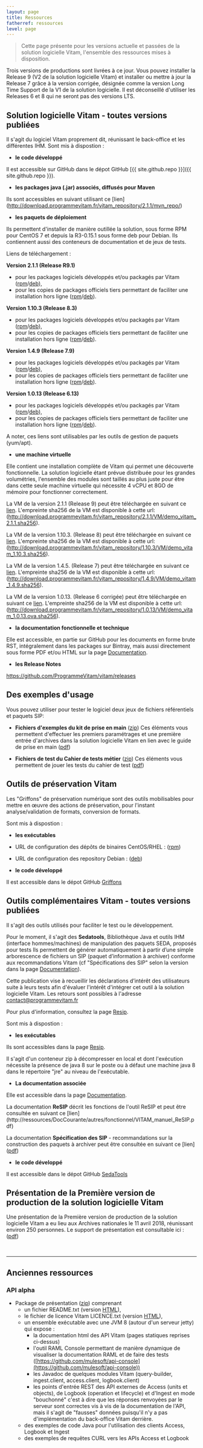 ```yaml
---
layout: page
title: Ressources
fatherref: ressources
level: page
---
```


> Cette page présente pour les versions actuelle et passées de la solution logicielle Vitam, l'ensemble des ressources mises à disposition.

Trois versions de productions sont livrées à ce jour. Vous pouvez installer la Release 9 (V2 de la solution logicielle Vitam) et installer ou mettre à jour la Release 7 grâce à la version corrigée, désignée comme la version Long Time Support de la V1 de la solution logicielle. Il est déconseillé d'utiliser les Releases 6 et 8 qui ne seront pas des versions LTS.


## Solution logicielle Vitam - toutes versions publiées

Il s'agit du logiciel Vitam proprement dit, réunissant le back-office et les différentes IHM. Sont mis à dispostion :

* **le code développé**

Il est accessible sur GitHub dans le dépot GitHub [{{ site.github.repo }}]({{ site.github.repo }}).

* **les packages java (.jar) associés, diffusés pour Maven**

Ils sont accessibles en suivant utilisant ce [lien] (http://download.programmevitam.fr/vitam_repository/2.1.1/mvn_repo/)

* **les paquets de déploiement**

Ils permettent d'installer de manière outillée la solution, sous forme RPM pour CentOS 7 et depuis la R3-0.15.1 sous forme deb pour Debian. Ils contiennent aussi des conteneurs de documentation et de jeux de tests.


Liens de téléchargement :

**Version 2.1.1 (Release R9.1)**
  - pour les packages logiciels développés et/ou packagés par Vitam ([rpm](http://download.programmevitam.fr/vitam_repository/2.1.1/rpm/vitam-product/)/[deb](http://download.programmevitam.fr/vitam_repository/2.1.1/deb/vitam-product/)),
  - pour les copies de packages officiels tiers permettant de faciliter une installation hors ligne ([rpm]( http://download.programmevitam.fr/vitam_repository/2.1.1/rpm/vitam-external/)/[deb](http://download.programmevitam.fr/vitam_repository/2.1.1/deb/vitam-external/)).


**Version 1.10.3 (Release 8.3)**
  - pour les packages logiciels développés et/ou packagés par Vitam ([rpm](http://download.programmevitam.fr/vitam_repository/1.10.3/rpm/vitam-product/)/[deb](http://download.programmevitam.fr/vitam_repository/1.10.3/deb/vitam-product/)),
  - pour les copies de packages officiels tiers permettant de faciliter une installation hors ligne ([rpm]( http://download.programmevitam.fr/vitam_repository/1.10.3/rpm/vitam-external/)/[deb](http://download.programmevitam.fr/vitam_repository/1.10.3/deb/vitam-external/)).

**Version 1.4.9 (Release 7.9)**
  - pour les packages logiciels développés et/ou packagés par Vitam ([rpm](http://download.programmevitam.fr/vitam_repository/1.4.9/rpm/vitam-product/)/[deb](http://download.programmevitam.fr/vitam_repository/1.4.9/deb/vitam-product/)),
  - pour les copies de packages officiels tiers permettant de faciliter une installation hors ligne ([rpm](http://download.programmevitam.fr/vitam_repository/1.4.9/rpm/vitam-external/)/[deb](http://download.programmevitam.fr/vitam_repository/1.4.9/deb/vitam-product/)).


**Version 1.0.13 (Release 6.13)**
  - pour les packages logiciels développés et/ou packagés par Vitam ([rpm](http://download.programmevitam.fr/vitam_repository/1.0.13/rpm/vitam-product/)/[deb](http://download.programmevitam.fr/vitam_repository/1.0.13/deb/vitam-product/)),
  - pour les copies de packages officiels tiers permettant de faciliter une installation hors ligne ([rpm](http://download.programmevitam.fr/vitam_repository/1.0.13/rpm/vitam-external/)/[deb](http://download.programmevitam.fr/vitam_repository/1.0.13/rpm/vitam-external/)).


A noter, ces liens sont utilisables par les outils de gestion de paquets (yum/apt).

* **une machine virtuelle**

Elle contient une installation complète de Vitam qui permet une découverte fonctionnelle.
La solution logicielle étant prévue distribuée pour les grandes volumétries, l'ensemble des modules sont taillés au plus juste pour être dans cette seule machine virtuelle qui nécessite 4 vCPU et 8GO de mémoire pour fonctionner correctement.

La VM de la version 2.1.1 (Release 9) peut être téléchargée en suivant ce [lien](http://download.programmevitam.fr/vitam_repository/2.1.1/VM/demo_vitam_2.1.1.ova).
L'empreinte sha256 de la VM est disponible à cette url: (http://download.programmevitam.fr/vitam_repository/2.1.1/VM/demo_vitam_2.1.1.sha256).

La VM de la version 1.10.3. (Release 8) peut être téléchargée en suivant ce [lien](http://download.programmevitam.fr/vitam_repository/1.10.3/VM/demo_vitam_1.10.3.ova).
L'empreinte sha256 de la VM est disponible à cette url: (http://download.programmevitam.fr/vitam_repository/1.10.3/VM/demo_vitam_1.10.3.sha256).

La VM de la version 1.4.5. (Release 7) peut être téléchargée en suivant ce [lien](http://download.programmevitam.fr/vitam_repository/1.4.9/VM/demo_vitam_1.4.9.ova).
L'empreinte sha256 de la VM est disponible à cette url: (http://download.programmevitam.fr/vitam_repository/1.4.9/VM/demo_vitam_1.4.9.sha256).

La VM de la version 1.0.13. (Release 6 corrigée) peut être téléchargée en suivant ce [lien](http://download.programmevitam.fr/vitam_repository/1.0.13/VM/demo_vitam_1.0.13.ova).
L'empreinte sha256 de la VM est disponible à cette url: (http://download.programmevitam.fr/vitam_repository/1.0.13/VM/demo_vitam_1.0.13.ova.sha256).


* **la documentation fonctionnelle et technique**

Elle est accessible, en partie  sur GitHub pour les documents en forme brute RST, intégralement dans les packages sur Bintray, mais aussi directement sous forme PDF et/ou HTML sur la page [Documentation](/pages/documentation).

* **les Release Notes**

<https://github.com/ProgrammeVitam/vitam/releases>


## Des exemples d'usage

Vous pouvez utiliser pour tester le logiciel deux jeux de fichiers référentiels et paquets SIP:

* **Fichiers d'exemples du kit de prise en main**
([zip](http://download.programmevitam.fr/vitam_repository/2.1.1/tests/Jeu_de_tests_Guide_de_prise_en_main_R9.zip)) Ces éléments vous permettent d'effectuer les premiers paramétrages et une première entrée d'archives dans la solution logicielle Vitam en lien avec le guide de prise en main ([pdf](/ressources/DocCourante/autres/fonctionnel/VITAM_Guide_de_prise_en_main.pdf))

* **Fichiers de test du Cahier de tests métier**
([zip](http://download.programmevitam.fr/vitam_repository/2.1.1/tests/Jeux_de_tests_fonctionnels_RELEASE9_SEDA2.1.zip)) Ces éléments vous permettent de jouer les tests du cahier de test ([pdf](/ressources/DocCourante/autres/fonctionnel/VITAM_Cahier_de_tests_metiers.pdf))


## Outils de préservation Vitam

Les "Griffons" de préservation numérique sont des outils mobilisables pour mettre en œuvre des actions de préservation, pour l'instant analyse/validation de formats, conversion de formats.

Sont mis à dispostion :

* **les exécutables**

* URL de configuration des dépôts de binaires CentOS/RHEL : ([rpm](http://download.programmevitam.fr/griffins/1.0.0/rpm/))
* URL de configuration des repository Debian : ([deb](http://download.programmevitam.fr/griffins/1.0.0/deb/))

* **le code développé**

Il est accessible dans le dépot GitHub [Griffons](https://github.com/ProgrammeVitam/vitam-griffins/tree/1.0.0)


## Outils complémentaires Vitam - toutes versions publiées

Il s'agit des outils utilisés pour faciliter le test ou le développement.

Pour le moment, il s'agit des **Sedatools**,
Bibliothèque Java et outils IHM (interface hommes/machines) de manipulation des paquets SEDA, proposés pour tests
Ils permettent de générer automatiquement à partir d’une simple arborescence de fichiers un SIP (paquet d’information à archiver) conforme aux recommandations Vitam (cf "Spécifications des SIP" selon la version dans la page [Documentation](/pages/documentation)).

Cette publication vise à recueillir les déclarations d’intérêt des utilisateurs suite à leurs tests afin d'évaluer l'intérêt d'intégrer cet outil à la solution logicielle Vitam. Les retours sont possibles à l'adresse contact@programmevitam.fr

Pour plus d'information, consultez la page [Resip](/pages/Resip).

Sont mis à dispostion :

* **les exécutables**

Ils sont accessibles dans la page [Resip](/pages/Resip).

Il s'agit d'un conteneur zip à décompresser en local et dont l'exécution nécessite la présence de java 8 sur le poste ou à défaut une machine java 8 dans le répertoire "jre" au niveau de l'exécutable.

* **La documentation associée**

Elle est accessible dans la page [Documentation](/pages/documentation).

La documentation **ReSIP** décrit les fonctions de l'outil ReSIP et peut être consultée en suivant ce [lien] (http://ressources/DocCourante/autres/fonctionnel/VITAM_manuel_ReSIP.pdf)

La documentation **Spécification des SIP** - recommandations sur la construction des paquets
à archiver peut être consultée en suivant ce [lien] ([pdf](/ressources/DocCourante/autres/fonctionnel/VITAM_Structuration_des_SIP.pdf))

* **le code développé**

Il est accessible dans le dépot GitHub [SedaTools](https://github.com/ProgrammeVitam/sedatools/tree/1.0.0.)


## Présentation de la Première version de production de la solution logicielle Vitam

Une présentation de la Première version de production de la solution logicielle Vitam a eu lieu aux Archives nationales le 11 avril 2018, réunissant environ 250 personnes. Le support de présentation est consultable ici : ([pdf](/ressources/Doc1.0.0/autres/fonctionnel/20180411_présentation_vitam_V5.0_publication.pdf))


<br>
<hr/>

## Anciennes ressources

### API alpha

* Package de présentation ([zip](/ressources/API-Alpha/Vitam-API-Alpha-07-2016.zip)) comprenant
	* un fichier README.txt (version [HTML](/ressources/API-Alpha/Readme)),
	* le fichier de licence Vitam LICENCE.txt (version [HTML](/ressources/API-Alpha/LICENCE)),
	* un ensemble exécutable avec une JVM 8 (autour d'un serveur jetty) qui expose :
		* la documentation html des API Vitam (pages statiques reprises ci-dessus)
		* l'outil RAML Console permettant de manière dynamique de visualiser la documentation RAML et de faire des tests ([https://github.com/mulesoft/api-console](https://github.com/mulesoft/api-console))
		* les Javadoc de quelques modules Vitam (query-builder, ingest.client, access.client, logbook.client)
		* les points d'entrée REST des API externes de Access (units et objects), de Logbook (operation et lifecycle) et d'Ingest en mode "bouchonné" c'est à dire que les réponses renvoyées par le serveur sont correctes vis à vis de la documentation de l'API, mais il s'agit de "fausses" données puisqu'il n'y a pas d'implémentation du back-office Vitam derrière.
	* des exemples de code Java pour l'utilisation des clients Access, Logbook et Ingest
	* des exemples de requêtes CURL vers les APIs Access et Logbook
